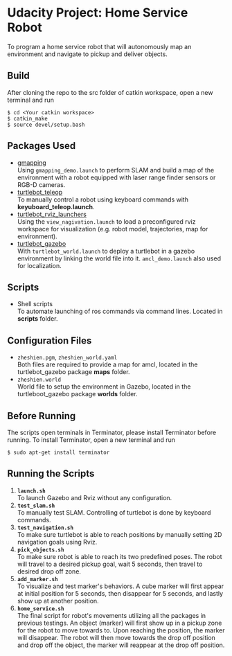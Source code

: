 # Udacity Project: Home Service Robot
To program a home service robot that will autonomously map an environment and navigate to pickup and deliver objects.
## Build
After cloning the repo to the src folder of catkin workspace, open a new terminal and run 
```
$ cd <Your catkin workspace>
$ catkin_make
$ source devel/setup.bash
```
## Packages Used
- [gmapping](http://wiki.ros.org/gmapping)  
Using `gmapping_demo.launch` to perform SLAM and build a map of the environment with a robot equipped with laser range finder sensors or RGB-D cameras.
- [turtlebot_teleop](http://wiki.ros.org/turtlebot_teleop)  
To manually control a robot using keyboard commands with **keyuboard_teleop.launch**.
- [turtlebot_rviz_launchers](http://wiki.ros.org/turtlebot_rviz_launchers)  
Using the `view_nagivation.launch` to load a preconfigured rviz workspace for visualization (e.g. robot model, trajectories, map for environment).
- [turtlebot_gazebo](http://wiki.ros.org/turtlebot_gazebo)  
With `turtlebot_world.launch` to deploy a turtlebot in a gazebo environment by linking the world file into it. `amcl_demo.launch` also used for localization.
## Scripts
- Shell scripts  
To automate launching of ros commands via command lines. Located in **scripts** folder.
## Configuration Files
- `zheshien.pgm`, `zheshien_world.yaml`  
Both files are required to provide a map for amcl, located in the turtlebot_gazebo package **maps** folder.
- `zheshien.world`  
World file to setup the environment in Gazebo, located in the turtleboot_gazebo package **worlds** folder.
## Before Running
The scripts open terminals in Terminator, please install Terminator before running. To install Terminator, open a new terminal and run
```
$ sudo apt-get install terminator
```
## Running the Scripts
1. **`launch.sh`**  
To launch Gazebo and Rviz without any configuration.  
2. **`test_slam.sh`**  
To manually test SLAM. Controlling of turtlebot is done by keyboard commands.  
3. **`test_navigation.sh`**  
To make sure turtlebot is able to reach positions by manually setting 2D navigation goals using Rviz.  
4. **`pick_objects.sh`**  
To make sure robot is able to reach its two predefined poses. The robot will travel to a desired pickup goal, wait 5 seconds, then travel to desired drop off zone.  
5. **`add_marker.sh`**  
To visualize and test marker's behaviors. A cube marker will first appear at initial position for 5 seconds, then disappear for 5 seconds, and lastly show up at another position.  
6. **`home_service.sh`**  
The final script for robot's movements utilizing all the packages in previous testings. An object (marker) will first show up in a pickup zone for the robot to move towards to. Upon reaching the position, the marker will disappear. The robot will then move towards the drop off position and drop off the object, the marker will reappear at the drop off position.
